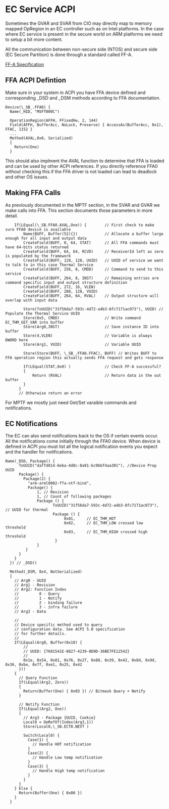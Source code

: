 # EC Service ACPI

Sometimes the GVAR and SVAR from CIO may directly map to memory mapped OpRegion in an EC controller such as on Intel platforms. In the case where EC service is present in the secure world on ARM platforms we need to setup a bit more content.

All the communication between non-secure side (NTOS) and secure side (EC Secure Partition) is done through a standard called FF-A.

[FF-A Specification](https://developer.arm.com/Architectures/Firmware%20Framework%20for%20A-Profile)

## FFA ACPI Defintion

Make sure in your system in ACPI you have FFA device defined and corresponding _DSD and _DSM methods according to FFA documentation.

```
Device(\_SB_.FFA0) {
  Name(_HID, "MSFT000C")

  OperationRegion(AFFH, FFixedHw, 2, 144) 
  Field(AFFH, BufferAcc, NoLock, Preserve) { AccessAs(BufferAcc, 0x1), FFAC, 1152 }     
  ...
  Method(AVAL,0x0, Serialized)
  {
    Return(One)
  }
```

This should also implment the AVAL function to determine that FFA is loaded and can be used by other ACPI references. If you directly reference FFA0 without checking this if the FFA driver is not loaded can lead to deadlock and other OS issues.

## Making FFA Calls

As previously documented in the MPTF section, in the SVAR and GVAR we make calls into FFA. This section documents those parameters in more detail.

```
    If(LEqual(\_SB.FFA0.AVAL,One)) {        // First check to make sure FFA0 device is available
        Name(BUFF, Buffer(52){})            // Allocate a buffer large enough for all input and output data
        CreateField(BUFF, 0, 64, STAT)      // All FFA commands must have 64-bits status returned
        CreateField(BUFF, 64, 64, RCVD)     // ReceiverId left as zero is populated by the framework
        CreateField(BUFF, 128, 128, UUID)   // UUID of service we want to talk to in this case Thermal Service
        CreateField(BUFF, 256, 8, CMDD)     // Command to send to this service
        CreateField(BUFF, 264, 8, INST)     // Remaining entries are command specific input and output structure definition
        CreateField(BUFF, 272, 16, VLEN) 
        CreateField(BUFF, 288, 128, VUID) 
        CreateField(BUFF, 264, 64, RVAL)    // Output structure will overlap with input data

        Store(ToUUID("31f56da7-593c-4d72-a4b3-8fc7171ac073"), UUID) // Populate the Thermal Service UUID
        Store(0x5, CMDD)                    // Write command EC_THM_GET_VAR into buffer
        Store(Arg0,INST)                    // Save instance ID into buffer
        Store(4,VLEN)                       // Variable is always DWORD here
        Store(Arg1, VUID)                   // Variable UUID 
        
        Store(Store(BUFF, \_SB_.FFA0.FFAC), BUFF) // Writes BUFF to FFA operation region this actually sends FFA request and gets response
    
        If(LEqual(STAT,0x0) )               // Check FF-A successful?
        {
            Return (RVAL)                   // Return data in the out buffer
        }
      }
      // Otherwise return an error
```

For MPTF we mostly just need Get/Set varaible commands and notifications.

## EC Notifications

The EC can also send notifications back to the OS if certain events occur. All the notifications come initially through the FFA0 device. When device is defined in ACPI you must list all the logical notification events you expect and the handler for notifications.

```
Name(_DSD, Package() {
      ToUUID("daffd814-6eba-4d8c-8a91-bc9bbf4aa301"), //Device Prop UUID
      Package() {
        Package(2) {
          "arm-arml0002-ffa-ntf-bind",
          Package() {
              1, // Revision
              1, // Count of following packages
              Package () {
                     ToUUID("31f56da7-593c-4d72-a4b3-8fc7171ac073"), // UUID for thermal
                     Package () {
                          0x01,     // EC_THM_HOT
                          0x02,     // EC_THM_LOW crossed low threshold
                          0x03,     // EC_THM_HIGH crossed high threshold
                      }
              }
         }
      }
    }
  }) // _DSD()

  Method(_DSM, 0x4, NotSerialized)
  {
    // Arg0 - UUID
    // Arg1 - Revision
    // Arg2: Function Index
    //         0 - Query
    //         1 - Notify
    //         2 - binding failure
    //         3 - infra failure    
    // Arg3 - Data
  
    //
    // Device specific method used to query
    // configuration data. See ACPI 5.0 specification
    // for further details.
    //
    If(LEqual(Arg0, Buffer(0x10) {
        //
        // UUID: {7681541E-8827-4239-8D9D-36BE7FE12542}
        //
        0x1e, 0x54, 0x81, 0x76, 0x27, 0x88, 0x39, 0x42, 0x8d, 0x9d, 0x36, 0xbe, 0x7f, 0xe1, 0x25, 0x42
      }))
    {
      // Query Function
      If(LEqual(Arg2, Zero)) 
      {
        Return(Buffer(One) { 0x03 }) // Bitmask Query + Notify
      }
      
      // Notify Function
      If(LEqual(Arg2, One))
      {
        // Arg3 - Package {UUID, Cookie}
        Local0 = DeRefOf(Index(Arg3,1))
        Store(Local0,\_SB.ECT0.NEVT )

        Switch(Local0) {
          Case(1) {
            // Handle HOT notification
          }
          Case(2) {
            // Handle Low temp notification
          }
          Case(3) {
            // Handle High temp notification
          }
        }
      }
    } Else {
      Return(Buffer(One) { 0x00 })
    }
  }
```